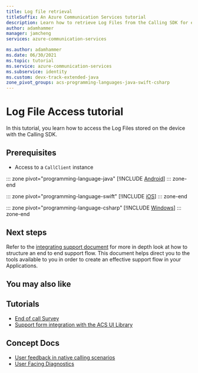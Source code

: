 ```yaml
---
title: Log file retrieval
titleSuffix: An Azure Communication Services tutorial
description: Learn how to retrieve Log Files from the Calling SDK for enhanced supportability.
author: adamhammer
manager: jamcheng
services: azure-communication-services

ms.author: adamhammer
ms.date: 06/30/2021
ms.topic: tutorial
ms.service: azure-communication-services
ms.subservice: identity
ms.custom: devx-track-extended-java
zone_pivot_groups: acs-programming-languages-java-swift-csharp
---
```


# Log File Access tutorial

In this tutorial, you learn how to access the Log Files stored on the device with the Calling SDK.

## Prerequisites

- Access to a `CallClient` instance

::: zone pivot="programming-language-java"
[!INCLUDE [Android](./includes/log-file-retrieval-android.md)]
::: zone-end

::: zone pivot="programming-language-swift"
[!INCLUDE [iOS](./includes/log-file-retrieval-ios.md)]
::: zone-end

::: zone pivot="programming-language-csharp"
[!INCLUDE [Windows](./includes/log-file-retrieval-windows.md)]
::: zone-end

## Next steps

Refer to the [integrating support document](../concepts/voice-video-calling/retrieve-support-files.md) for more in depth look at how to structure an end to end support flow. This document helps direct you to the tools available to you in order to create an effective support flow in your Applications.

## You may also like

## Tutorials
- [End of call Survey](./end-of-call-survey-tutorial.md)
- [Support form integration with the ACS UI Library](./collecting-user-feedback/collecting-user-feedback.md)

## Concept Docs
- [User feedback in native calling scenarios](../concepts/voice-video-calling/retrieve-support-files.md)
- [User Facing Diagnostics](../concepts/voice-video-calling/user-facing-diagnostics.md)
